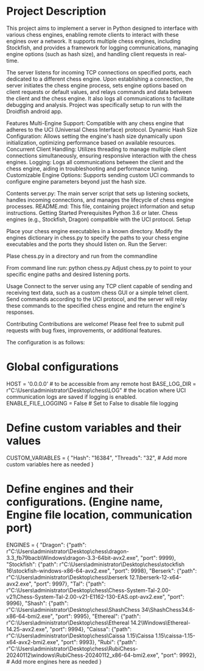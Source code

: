 # Project Description

This project aims to implement a server in Python designed to interface with various chess engines, enabling remote clients to interact with these engines over a network. It supports multiple chess engines, including Stockfish, and provides a framework for logging communications, managing engine options (such as hash size), and handling client requests in real-time.

The server listens for incoming TCP connections on specified ports, each dedicated to a different chess engine. Upon establishing a connection, the server initiates the chess engine process, sets engine options based on client requests or default values, and relays commands and data between the client and the chess engine. It also logs all communications to facilitate debugging and analysis. Project was specifically setup to run with the Droidfish android app.

Features
Multi-Engine Support: Compatible with any chess engine that adheres to the UCI (Universal Chess Interface) protocol.
Dynamic Hash Size Configuration: Allows setting the engine's hash size dynamically upon initialization, optimizing performance based on available resources.
Concurrent Client Handling: Utilizes threading to manage multiple client connections simultaneously, ensuring responsive interaction with the chess engines.
Logging: Logs all communications between the client and the chess engine, aiding in troubleshooting and performance tuning.
Customizable Engine Options: Supports sending custom UCI commands to configure engine parameters beyond just the hash size.

Contents
server.py: The main server script that sets up listening sockets, handles incoming connections, and manages the lifecycle of chess engine processes.
README.md: This file, containing project information and setup instructions.
Getting Started
Prerequisites
Python 3.6 or later.
Chess engines (e.g., Stockfish, Dragon) compatible with the UCI protocol.
Setup

Place your chess engine executables in a known directory.
Modify the engines dictionary in chess.py to specify the paths to your chess engine executables and the ports they should listen on.
Run the Server:

Plase chess.py in a directory and run from the commandline 

From command line run:
python chess.py
Adjust chess.py to point to your specific engine paths and desired listening ports.

Usage
Connect to the server using any TCP client capable of sending and receiving text data, such as a custom chess GUI or a simple telnet client. Send commands according to the UCI protocol, and the server will relay these commands to the specified chess engine and return the engine's responses.

Contributing
Contributions are welcome! Please feel free to submit pull requests with bug fixes, improvements, or additional features.


The configuration is as follows:

# Global configurations
HOST = '0.0.0.0' # to be accessible from any remote host
BASE_LOG_DIR = r"C:\Users\administrator\Desktop\chess\LOG" # the location where UCI communication logs are saved if logging is enabled.
ENABLE_FILE_LOGGING = False  # Set to False to disable file logging

# Define custom variables and their values
CUSTOM_VARIABLES = {
    "Hash": "16384",
    "Threads": "32",
    # Add more custom variables here as needed
}

# Define engines and their configurations. (Engine name, Engine file location, communication port)
ENGINES = {
        "Dragon": {"path": r"C:\Users\administrator\Desktop\chess\dragon-3.3_fb79bacb\Windows\dragon-3.3-64bit-avx2.exe", "port": 9999},
        "Stockfish": {"path": r"C:\Users\administrator\Desktop\chess\stockfish 16\stockfish-windows-x86-64-avx2.exe", "port": 9998},
        "Berserk": {"path": r"C:\Users\administrator\Desktop\chess\berserk 12.1\berserk-12-x64-avx2.exe", "port": 9997},
        "Tal": {"path": r"C:\Users\administrator\Desktop\chess\Chess-System-Tal-2.00-v21\Chess-System-Tal-2.00-v21-E1162-130-EAS.opt-avx2.exe", "port": 9996},
        "Shash": {"path": r"C:\Users\administrator\Desktop\chess\ShashChess 34\ShashChess34.6-x86-64-bmi2.exe", "port": 9995},
        "Ethereal": {"path": r"C:\Users\administrator\Desktop\chess\Ethereal 14.2\Windows\Ethereal-14.25-avx2.exe", "port": 9994},
        "Caissa": {"path": r"C:\Users\administrator\Desktop\chess\Caissa 1.15\Caissa 1.15\caissa-1.15-x64-avx2-bmi2.exe", "port": 9993},
        "Rubi": {"path": r"C:\Users\administrator\Desktop\chess\RubiChess-20240112\windows\RubiChess-20240112_x86-64-bmi2.exe", "port": 9992},
    # Add more engines here as needed
}
